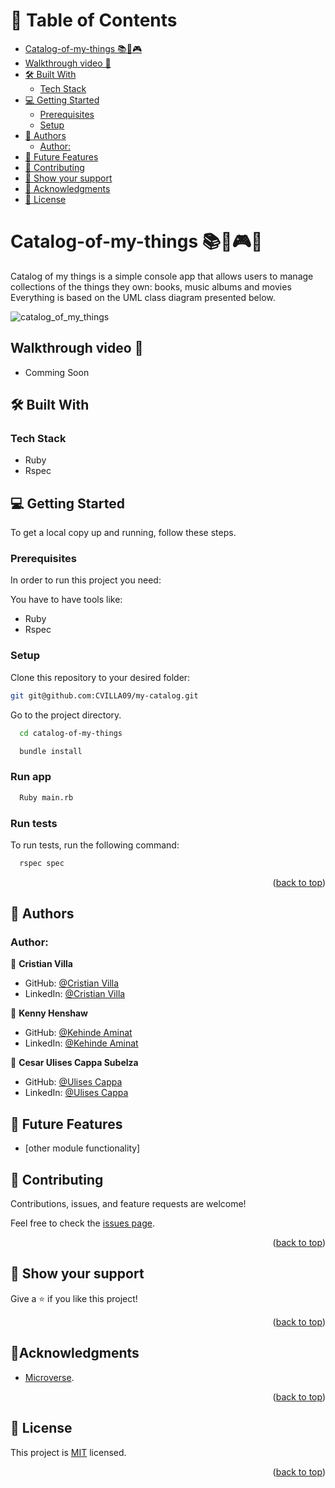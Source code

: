 <!-- TABLE OF CONTENTS -->

# 📗 Table of Contents
  - [Catalog-of-my-things 📚🎵🎮](#walkthrough)
  - [Walkthrough video 🎥](##walkthrough-video)
  - [🛠 Built With](#built-with)
    - [Tech Stack](#tech-stack)
  - [💻 Getting Started](#getting-started)
    - [Prerequisites](#prerequisites)
    - [Setup](#setup)
  - [👥 Authors](#authors)
    - [Author:](#author)
  - [🔭 Future Features](#future-features)
  - [🤝 Contributing](#contributing)
  - [👋 Show your support](#show-your-support)
  - [🔭 Acknowledgments](#acknowledgments)
  - [📝 License](#license)

<!-- PROJECT DESCRIPTION -->
# Catalog-of-my-things 📚🎵🎮🎥<a name="about-project"></a>

Catalog of my things is a simple console app that allows users to manage collections of the things they own: books, music albums and movies Everything is based on the UML class diagram presented below.

![catalog_of_my_things]()

## Walkthrough video 🎥<a name="#walkthrough-video"></a>

- Comming Soon

## 🛠 Built With <a name="built-with"></a>

### Tech Stack <a name="tech-stack"></a>

- Ruby
- Rspec

<!-- GETTING STARTED -->

## 💻 Getting Started <a name="getting-started"></a>

To get a local copy up and running, follow these steps.

### Prerequisites

In order to run this project you need:

You have to have tools like: 

- Ruby
- Rspec

### Setup

Clone this repository to your desired folder:

```sh
git git@github.com:CVILLA09/my-catalog.git
```
Go to the project directory.

```bash
  cd catalog-of-my-things
```
```bash
  bundle install
```
### Run app

```bash
  Ruby main.rb
```

### Run tests

To run tests, run the following command:

```sh
  rspec spec
```


<p align="right">(<a href="#readme-top">back to top</a>)</p>


<!-- AUTHORS -->

## 👥 Authors <a name="authors"></a>

### Author:

👤 **Cristian Villa**

- GitHub: [@Cristian Villa](https://github.com/CVILLA09)
- LinkedIn: [@Cristian Villa](https://www.linkedin.com/in/cristian-villa-5b518127b/)

👤 **Kenny Henshaw**

- GitHub: [@Kehinde Aminat](https://github.com/Armynerh)
- LinkedIn: [@Kehinde Aminat](https://www.linkedin.com/in/kehinde-aminah-h/)

👤 **Cesar Ulises Cappa Subelza**

- GitHub: [@Ulises Cappa](https://github.com/ulises2607)
- LinkedIn: [@Ulises Cappa](https://www.linkedin.com/in/cesar-ulises-cappa-subelza/)


<!-- FUTURE FEATURES -->

## 🔭 Future Features <a name="future-features"></a>
- [other module functionality] 

<!-- CONTRIBUTING -->

## 🤝 Contributing <a name="contributing"></a>

Contributions, issues, and feature requests are welcome!

Feel free to check the [issues page](https://github.com/CVILLA09/my-catalog/issues).

<p align="right">(<a href="#readme-top">back to top</a>)</p>

<!-- SUPPORT -->

## 👋 Show your support <a name="support"></a>

Give a ⭐️ if you like this project!

<p align="right">(<a href="#readme-top">back to top</a>)</p>

<!-- ACKNOWLEDGEMENTS -->

## 🔭Acknowledgments <a name="acknowledgements"></a>

- [Microverse](https://www.microverse.org/).
<p align="right">(<a href="#readme-top">back to top</a>)</p>

## 📝 License <a name="license"></a>

This project is [MIT](./LICENSE) licensed.

<p align="right">(<a href="#readme-top">back to top</a>)</p>